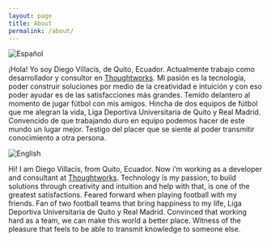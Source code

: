 ```yaml
---
layout: page
title: About
permalink: /about/
---
```

![Español](https://img.shields.io/badge/lenguaje-espa%C3%B1ol-yellow.svg "Español")

¡Hola! Yo soy Diego Villacís, de Quito, Ecuador. Actualmente trabajo como desarrollador y
consultor en [Thoughtworks](https://www.thoughtworks.com/es/). Mi pasión es la tecnología, poder
construir soluciones por medio de la creatividad e intuición y con eso poder ayudar es de las
satisfacciones más grandes. Temido delantero al momento de jugar fútbol con mis amigos. Hincha de
dos equipos de fútbol que me alegran la vida, Liga Deportiva Universitaria de Quito y Real Madrid.
Convencido de que trabajando duro en equipo podemos hacer de este mundo un lugar mejor. Testigo
del placer que se siente al poder transmitir conocimiento a otra persona.

![English](https://img.shields.io/badge/language-english-red.svg "English")

Hi! I am Diego Villacís, from Quito, Ecuador. Now i’m working as a developer and consultant at
[Thoughtworks](https://www.thoughtworks.com/). Technology is my passion, to build solutions
through creativity and intuition and help with that, is one of the greatest satisfactions. Feared
forward when playing football with my friends. Fan of two football teams that bring happiness to
my life, Liga Deportiva Universitaria de Quito y Real Madrid. Convinced that working hard as a
team, we can make this world a better place. Witness of the pleasure that feels to be able to
transmit knowledge to someone else.
